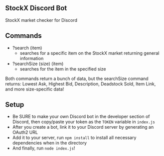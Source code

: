 ## StockX Discord Bot
StockX market checker for Discord


## Commands
- ?search (item)
	- searches for a specific item on the StockX market returning general information
- ?searchSize (size) (item)
	- searches for the item in the specified size

Both commands return a bunch of data, but the searchSize command returns: Lowest Ask, Highest Bid, Description, Deadstock Sold, Item Link, and more size-specific data!

## Setup
- Be SURE to make your own Discord bot in the developer section of Discord, then copy/paste your token as the `TOKEN` variable in `index.js`
- After you create a bot, link it to your Discord server by generating an OAuth2 URL
- Add it to your server, run `npm install` to install all necessary dependencies when in the directory
- And finally, run `node index.js`!